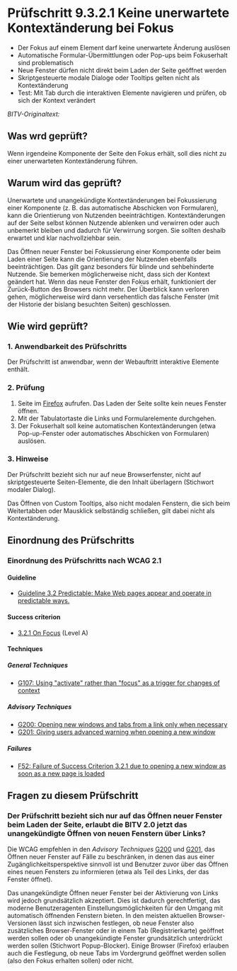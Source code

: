 # Prüfschritt 9.3.2.1 Keine unerwartete Kontextänderung bei Fokus

-   Der Fokus auf einem Element darf keine unerwartete Änderung auslösen
-   Automatische Formular-Übermittlungen oder Pop-ups beim Fokuserhalt sind problematisch
-   Neue Fenster dürfen nicht direkt beim Laden der Seite geöffnet werden
-   Skriptgesteuerte modale Dialoge oder Tooltips gelten nicht als Kontextänderung
-   Test: Mit Tab durch die interaktiven Elemente navigieren und prüfen, ob sich der Kontext verändert

_BITV-Originaltext:_

## Was wrd geprüft?

Wenn irgendeine Komponente der Seite den Fokus erhält, soll dies nicht zu einer unerwarteten Kontextänderung führen.

## Warum wird das geprüft?

Unerwartete und unangekündigte Kontextänderungen bei Fokussierung einer Komponente (z. B. das automatische Abschicken von Formularen), kann die Orientierung von Nutzenden beeinträchtigen. Kontextänderungen auf der Seite selbst können Nutzende ablenken und verwirren oder auch unbemerkt bleiben und dadurch für Verwirrung sorgen. Sie sollten deshalb erwartet und klar nachvollziehbar sein.

Das Öffnen neuer Fenster bei Fokussierung einer Komponente oder beim Laden einer Seite kann die Orientierung der Nutzenden ebenfalls beeinträchtigen. Das gilt ganz besonders für blinde und sehbehinderte Nutzende. Sie bemerken möglicherweise nicht, dass sich der Kontext geändert hat. Wenn das neue Fenster den Fokus erhält, funktioniert der Zurück-Button des Browsers nicht mehr. Der Überblick kann verloren gehen, möglicherweise wird dann versehentlich das falsche Fenster (mit der Historie der bislang besuchten Seiten) geschlossen.

## Wie wird geprüft?

### 1\. Anwendbarkeit des Prüfschritts

Der Prüfschritt ist anwendbar, wenn der Webauftritt interaktive Elemente enthält.

### 2\. Prüfung

1.  Seite im [Firefox](https://www.bitvtest.de/bitv_test/das_testverfahren_im_detail/werkzeugliste.html#firefox) aufrufen. Das Laden der Seite sollte kein neues Fenster öffnen.
2.  Mit der Tabulatortaste die Links und Formularelemente durchgehen.
3.  Der Fokuserhalt soll keine automatischen Kontextänderungen (etwa Pop-up-Fenster oder automatisches Abschicken von Formularen) auslösen.

### 3\. Hinweise

Der Prüfschritt bezieht sich nur auf neue Browserfenster, nicht auf skriptgesteuerte Seiten-Elemente, die den Inhalt überlagern (Stichwort modaler Dialog).

Das Öffnen von Custom Tooltips, also nicht modalen Fenstern, die sich beim Weitertabben oder Mausklick selbständig schließen, gilt dabei nicht als Kontextänderung.

## Einordnung des Prüfschritts

### Einordnung des Prüfschritts nach WCAG 2.1

#### Guideline

-   [Guideline 3.2 Predictable: Make Web pages appear and operate in predictable ways.](https://www.w3.org/TR/WCAG21/#predictable)

#### Success criterion

-   [3.2.1 On Focus](https://www.w3.org/TR/WCAG21/#on-focus) (Level A)

#### Techniques

##### General Techniques

-   [G107: Using "activate" rather than "focus" as a trigger for changes of context](https://www.w3.org/WAI/WCAG21/Techniques/general/G107.html)

##### Advisory Techniques

-   [G200: Opening new windows and tabs from a link only when necessary](https://www.w3.org/WAI/WCAG21/Techniques/general/G200.html)
-   [G201: Giving users advanced warning when opening a new window](https://www.w3.org/WAI/WCAG21/Techniques/general/G201.html)

##### Failures

-   [F52: Failure of Success Criterion 3.2.1 due to opening a new window as soon as a new page is loaded](https://www.w3.org/WAI/WCAG21/Techniques/failures/F52.html)

## Fragen zu diesem Prüfschritt

### Der Prüfschritt bezieht sich nur auf das Öffnen neuer Fenster beim Laden der Seite, erlaubt die BITV 2.0 jetzt das unangekündigte Öffnen von neuen Fenstern über Links?

Die WCAG empfehlen in den _Advisory Techniques_ [G200](https://www.w3.org/WAI/WCAG21/Techniques/general/G200.html) und [G201](https://www.w3.org/WAI/WCAG21/Techniques/general/G201.html), das Öffnen neuer Fenster auf Fälle zu beschränken, in denen das aus einer Zugänglichkeitsperspektive sinnvoll ist und Benutzer zuvor über das Öffnen eines neuen Fensters zu informieren (etwa als Teil des Links, der das Fenster öffnet).

Das unangekündigte Öffnen neuer Fenster bei der Aktivierung von Links wird jedoch grundsätzlich akzeptiert. Dies ist dadurch gerechtfertigt, das moderne Benutzeragenten Einstellungsmöglichkeiten für den Umgang mit automatisch öffnenden Fenstern bieten. In den meisten aktuellen Browser-Versionen lässt sich inzwischen festlegen, ob neue Fenster also zusätzliches Browser-Fenster oder in einem Tab (Registrierkarte) geöffnet werden sollen oder ob unangekündigte Fenster grundsätzlich unterdrückt werden sollen (Stichwort Popup-Blocker). Einige Browser (Firefox) erlauben auch die Festlegung, ob neue Tabs im Vordergrund geöffnet werden sollen (also den Fokus erhalten sollen) oder nicht.
